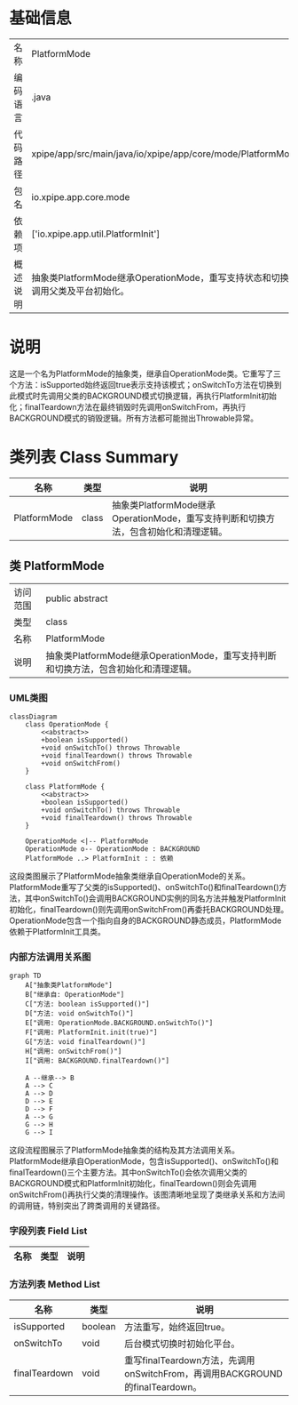 # 基础信息

|      |      |
|------|------|
| 名称 | PlatformMode |
| 编码语言 | .java |
| 代码路径 | xpipe/app/src/main/java/io/xpipe/app/core/mode/PlatformMode.java |
| 包名 | io.xpipe.app.core.mode |
| 依赖项 | ['io.xpipe.app.util.PlatformInit'] |
| 概述说明 | 抽象类PlatformMode继承OperationMode，重写支持状态和切换方法，调用父类及平台初始化。 |

# 说明

这是一个名为PlatformMode的抽象类，继承自OperationMode类。它重写了三个方法：isSupported始终返回true表示支持该模式；onSwitchTo方法在切换到此模式时先调用父类的BACKGROUND模式切换逻辑，再执行PlatformInit初始化；finalTeardown方法在最终销毁时先调用onSwitchFrom，再执行BACKGROUND模式的销毁逻辑。所有方法都可能抛出Throwable异常。

# 类列表 Class Summary

| 名称   | 类型  | 说明 |
|-------|------|-------------|
| PlatformMode | class | 抽象类PlatformMode继承OperationMode，重写支持判断和切换方法，包含初始化和清理逻辑。 |



## 类 PlatformMode

|      |      |
|------|------|
| 访问范围 | public abstract |
| 类型 | class |
| 名称 | PlatformMode |
| 说明 | 抽象类PlatformMode继承OperationMode，重写支持判断和切换方法，包含初始化和清理逻辑。 |


### UML类图

```mermaid
classDiagram
    class OperationMode {
        <<abstract>>
        +boolean isSupported()
        +void onSwitchTo() throws Throwable
        +void finalTeardown() throws Throwable
        +void onSwitchFrom()
    }

    class PlatformMode {
        <<abstract>>
        +boolean isSupported()
        +void onSwitchTo() throws Throwable
        +void finalTeardown() throws Throwable
    }
    
    OperationMode <|-- PlatformMode
    OperationMode o-- OperationMode : BACKGROUND
    PlatformMode ..> PlatformInit : : 依赖
```

这段类图展示了PlatformMode抽象类继承自OperationMode的关系。PlatformMode重写了父类的isSupported()、onSwitchTo()和finalTeardown()方法，其中onSwitchTo()会调用BACKGROUND实例的同名方法并触发PlatformInit初始化，finalTeardown()则先调用onSwitchFrom()再委托BACKGROUND处理。OperationMode包含一个指向自身的BACKGROUND静态成员，PlatformMode依赖于PlatformInit工具类。


### 内部方法调用关系图

```mermaid
graph TD
    A["抽象类PlatformMode"]
    B["继承自: OperationMode"]
    C["方法: boolean isSupported()"]
    D["方法: void onSwitchTo()"]
    E["调用: OperationMode.BACKGROUND.onSwitchTo()"]
    F["调用: PlatformInit.init(true)"]
    G["方法: void finalTeardown()"]
    H["调用: onSwitchFrom()"]
    I["调用: BACKGROUND.finalTeardown()"]

    A --继承--> B
    A --> C
    A --> D
    D --> E
    D --> F
    A --> G
    G --> H
    G --> I
```

这段流程图展示了PlatformMode抽象类的结构及其方法调用关系。PlatformMode继承自OperationMode，包含isSupported()、onSwitchTo()和finalTeardown()三个主要方法。其中onSwitchTo()会依次调用父类的BACKGROUND模式和PlatformInit初始化，finalTeardown()则会先调用onSwitchFrom()再执行父类的清理操作。该图清晰地呈现了类继承关系和方法间的调用链，特别突出了跨类调用的关键路径。

### 字段列表 Field List

| 名称  | 类型  | 说明 |
|-------|-------|------|

### 方法列表 Method List

| 名称  | 类型  | 说明 |
|-------|-------|------|
| isSupported | boolean | 方法重写，始终返回true。 |
| onSwitchTo | void | 后台模式切换时初始化平台。 |
| finalTeardown | void | 重写finalTeardown方法，先调用onSwitchFrom，再调用BACKGROUND的finalTeardown。 |




